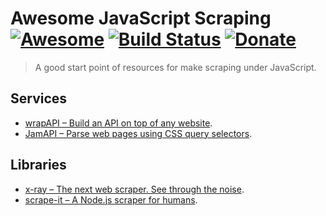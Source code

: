 # Awesome JavaScript Scraping [![Awesome](https://cdn.rawgit.com/sindresorhus/awesome/d7305f38d29fed78fa85652e3a63e154dd8e8829/media/badge.svg)](https://github.com/Kikobeats/awesome-scraping-js) [![Build Status](https://img.shields.io/travis/Kikobeats/awesome-scraping-js/master.svg?style=flat-square)](https://travis-ci.org/Kikobeats/awesome-scraping-js) [![Donate](https://img.shields.io/badge/donate-paypal-blue.svg?style=flat-square)](https://paypal.me/kikobeats)

> A good start point of resources for make scraping under JavaScript.

## Services

* [wrapAPI – Build an API on top of any website](https://wrapapi.com/).
* [JamAPI – Parse web pages using CSS query selectors](http://www.jamapi.xyz/).

## Libraries

* [x-ray – The next web scraper. See through the <html> noise](https://github.com/lapwinglabs/x-ray).
* [scrape-it – A Node.js scraper for humans](https://github.com/IonicaBizau/scrape-it).

